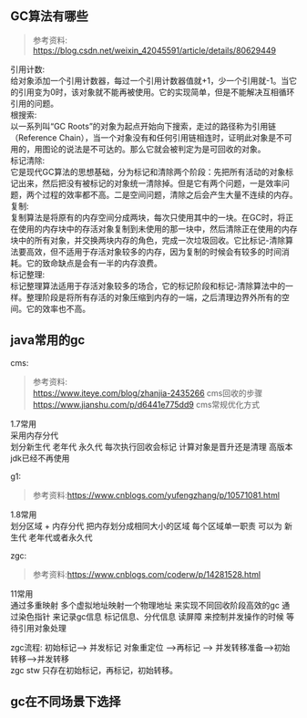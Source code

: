 
## GC算法有哪些
>参考资料:
>https://blog.csdn.net/weixin_42045591/article/details/80629449

引用计数:        
给对象添加一个引用计数器，每过一个引用计数器值就+1，少一个引用就-1。当它的引用变为0时，该对象就不能再被使用。它的实现简单，但是不能解决互相循环引用的问题。     
根搜索:     
以一系列叫“GC Roots”的对象为起点开始向下搜索，走过的路径称为引用链（Reference Chain），当一个对象没有和任何引用链相连时，证明此对象是不可用的，用图论的说法是不可达的。那么它就会被判定为是可回收的对象。   
标记清除:    
它是现代GC算法的思想基础，分为标记和清除两个阶段：先把所有活动的对象标记出来，然后把没有被标记的对象统一清除掉。但是它有两个问题，一是效率问题，两个过程的效率都不高。二是空间问题，清除之后会产生大量不连续的内存。   
复制:   
复制算法是将原有的内存空间分成两块，每次只使用其中的一块。在GC时，将正在使用的内存块中的存活对象复制到未使用的那一块中，然后清除正在使用的内存块中的所有对象，并交换两块内存的角色，完成一次垃圾回收。它比标记-清除算法要高效，但不适用于存活对象较多的内存，因为复制的时候会有较多的时间消耗。它的致命缺点是会有一半的内存浪费。   
标记整理:   
标记整理算法适用于存活对象较多的场合，它的标记阶段和标记-清除算法中的一样。整理阶段是将所有存活的对象压缩到内存的一端，之后清理边界外所有的空间。它的效率也不高。

## java常用的gc

cms:
>参考资料:   
>https://www.iteye.com/blog/zhanjia-2435266 cms回收的步骤
>https://www.jianshu.com/p/d6441e775dd9 cms常规优化方式

1.7常用   
采用内存分代   
划分新生代 老年代 永久代  每次执行回收会标记 计算对象是晋升还是清理   高版本jdk已经不再使用

g1:
>参考资料:https://www.cnblogs.com/yufengzhang/p/10571081.html

1.8常用  
划分区域 + 内存分代
把内存划分成相同大小的区域  每个区域单一职责 可以为 新生代 老年代或者永久代

zgc:
>参考资料:https://www.cnblogs.com/coderw/p/14281528.html

11常用  
通过多重映射  多个虚拟地址映射一个物理地址 来实现不同回收阶段高效的gc
通过染色指针 来记录gc信息 标记信息、分代信息
读屏障 来控制并发操作的时候 等待引用对象处理

zgc流程: 初始标记--> 并发标记 对象重定位 -->再标记 --> 并发转移准备-->初始转移-->并发转移  
zgc stw 只存在初始标记，再标记，初始转移。 


## gc在不同场景下选择 

